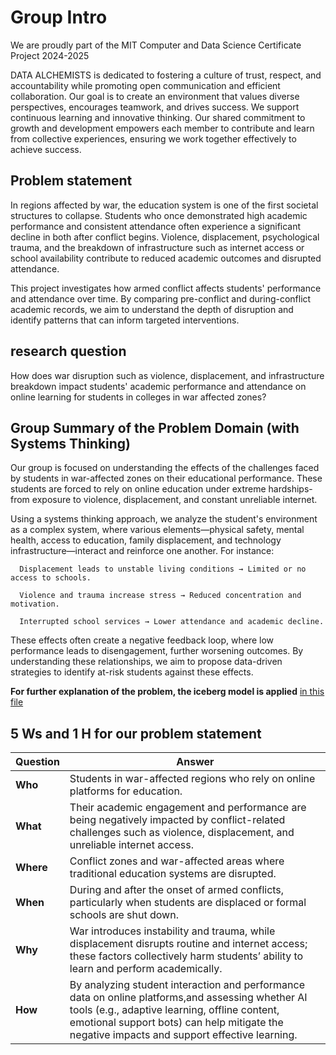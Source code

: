 # Group Intro

We are proudly part of the MIT Computer and Data Science Certificate Project  2024-2025

DATA ALCHEMISTS is dedicated to fostering a culture of trust, respect, and accountability
 while promoting open communication and efficient collaboration. Our goal is to
  create an environment that values diverse perspectives, encourages teamwork,
   and drives success. We support continuous learning and innovative thinking.
    Our shared commitment to growth and development empowers each member to
     contribute and learn from collective experiences, ensuring we work
      together effectively to achieve success.

## Problem statement

In regions affected by war, the education system is one of the first societal structures to collapse.
 Students who once demonstrated high academic performance and consistent attendance often experience
  a significant decline in both after conflict begins. Violence, displacement, psychological trauma,
   and the breakdown of infrastructure such as internet access or school availability contribute
    to reduced academic outcomes and disrupted attendance.

This project investigates how armed conflict affects students' performance and attendance over time.
 By comparing pre-conflict and during-conflict academic records, we aim to understand the depth
  of disruption and identify patterns that can inform targeted interventions.

## research question

How does war disruption such as violence, displacement, and infrastructure breakdown impact students' academic performance and attendance on online learning for students in colleges in war affected zones?

## Group Summary of the Problem Domain (with Systems Thinking)

Our group is focused on understanding the effects of the challenges faced by students in war-affected zones on their educational performance. These students are forced to rely on online education under extreme hardships-from exposure to violence,
displacement, and constant unreliable internet.

Using a systems thinking approach, we analyze the student's environment as a complex system, where various elements—physical safety, mental health, access to education, family displacement, and technology
 infrastructure—interact and reinforce one another. For instance:

      Displacement leads to unstable living conditions → Limited or no access to schools.

      Violence and trauma increase stress → Reduced concentration and motivation.

      Interrupted school services → Lower attendance and academic decline.

These effects often create a negative feedback loop, where low performance leads to disengagement, further worsening outcomes. By understanding these relationships, we aim to propose data-driven strategies to identify at-risk students against these effects.

**For further explanation of the problem, the iceberg model is applied** [in this file](https://github.com/MIT-Emerging-Talent/ET6-CDSP-group-03-repo/blob/main/0_domain_study/systems_tkinking.md)

## 5 Ws and 1 H for our problem statement

| **Question** | **Answer** |
| ------------ | ---------------------------------------------------------------- |
| **Who**      | Students in war-affected regions who rely on online platforms for education.|
| **What**     | Their academic engagement and performance are being negatively impacted by conflict-related challenges such as violence, displacement, and unreliable internet access. |
| **Where**    | Conflict zones and war-affected areas where traditional education systems are disrupted.    |
| **When**     | During and after the onset of armed conflicts, particularly when students are displaced or formal schools are shut down.|
| **Why**      | War introduces instability and trauma, while displacement disrupts routine and internet access; these factors collectively harm students’ ability to learn and perform academically.|
| **How**      | By analyzing student interaction and performance data on online platforms,and assessing whether AI tools (e.g., adaptive learning, offline content, emotional support bots) can help mitigate the negative impacts and support effective learning.|
